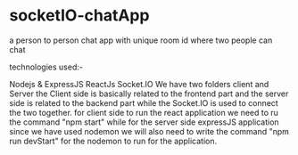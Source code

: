 # socketIO-chatApp

a person to person chat app with unique room id where two people can chat

technologies used:-

Nodejs & ExpressJS
ReactJs
Socket.IO We have two folders client and Server the Client side is basically related to the frontend part and the server side is related to the backend part while the Socket.IO is used to connect the two together. for client side to run the react application we need to ru the command "npm start" while for the server side expressJS application since we have used nodemon we will also need to write the command "npm run devStart" for the nodemon to run for the application.
